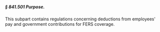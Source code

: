 ##### § 841.501 Purpose. #####

This subpart contains regulations concerning deductions from employees' pay and government contributions for FERS coverage.